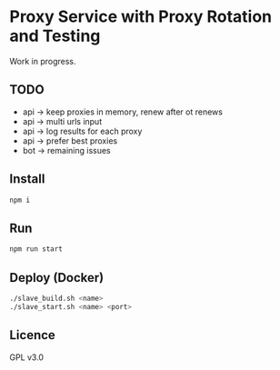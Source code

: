 # Proxy Service with Proxy Rotation and Testing

Work in progress.

## TODO

* api -> keep proxies in memory, renew after ot renews
* api -> multi urls input
* api -> log results for each proxy
* api -> prefer best proxies
* bot -> remaining issues

## Install

```bash
npm i
```

## Run

```bash
npm run start
```

## Deploy (Docker)

```bash
./slave_build.sh <name>
./slave_start.sh <name> <port>
```

## Licence

GPL v3.0

